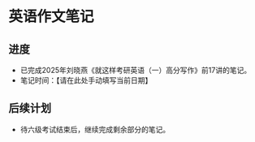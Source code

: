 # 英语作文笔记

## 进度

- 已完成2025年刘晓燕《就这样考研英语（一）高分写作》前17讲的笔记。
- 笔记时间：【请在此处手动填写当前日期】

## 后续计划

- 待六级考试结束后，继续完成剩余部分的笔记。 